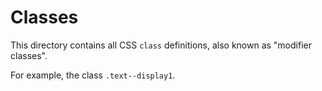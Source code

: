 Classes
=========

This directory contains all CSS `class` definitions,
also known as "modifier classes".

For example, the class `.text--display1`.
